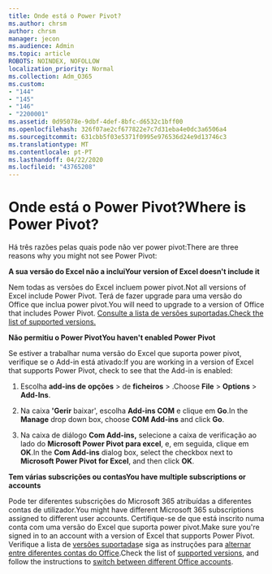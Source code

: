```yaml
---
title: Onde está o Power Pivot?
ms.author: chrsm
author: chrsm
manager: jecon
ms.audience: Admin
ms.topic: article
ROBOTS: NOINDEX, NOFOLLOW
localization_priority: Normal
ms.collection: Adm_O365
ms.custom:
- "144"
- "145"
- "146"
- "2200001"
ms.assetid: 0d95078e-9dbf-4def-8bfc-d6532c1bff00
ms.openlocfilehash: 326f07ae2cf677822e7c7d31eba4e0dc3a6506a4
ms.sourcegitcommit: 631cbb5f03e5371f0995e976536d24e9d13746c3
ms.translationtype: MT
ms.contentlocale: pt-PT
ms.lasthandoff: 04/22/2020
ms.locfileid: "43765208"
---
```

# <a name="where-is-power-pivot"></a><span data-ttu-id="9f0fb-102">Onde está o Power Pivot?</span><span class="sxs-lookup"><span data-stu-id="9f0fb-102">Where is Power Pivot?</span></span>

<span data-ttu-id="9f0fb-103">Há três razões pelas quais pode não ver power pivot:</span><span class="sxs-lookup"><span data-stu-id="9f0fb-103">There are three reasons why you might not see Power Pivot:</span></span>
  
<span data-ttu-id="9f0fb-104">**A sua versão do Excel não a inclui**</span><span class="sxs-lookup"><span data-stu-id="9f0fb-104">**Your version of Excel doesn't include it**</span></span>
  
<span data-ttu-id="9f0fb-105">Nem todas as versões do Excel incluem power pivot.</span><span class="sxs-lookup"><span data-stu-id="9f0fb-105">Not all versions of Excel include Power Pivot.</span></span> <span data-ttu-id="9f0fb-106">Terá de fazer upgrade para uma versão do Office que inclua power pivot.</span><span class="sxs-lookup"><span data-stu-id="9f0fb-106">You will need to upgrade to a version of Office that includes Power Pivot.</span></span> [<span data-ttu-id="9f0fb-107">Consulte a lista de versões suportadas.</span><span class="sxs-lookup"><span data-stu-id="9f0fb-107">Check the list of supported versions.</span></span>](https://support.office.com/article/aa64e217-4b6e-410b-8337-20b87e1c2a4b.aspx)
  
<span data-ttu-id="9f0fb-108">**Não permitiu o Power Pivot**</span><span class="sxs-lookup"><span data-stu-id="9f0fb-108">**You haven't enabled Power Pivot**</span></span>
  
<span data-ttu-id="9f0fb-109">Se estiver a trabalhar numa versão do Excel que suporta power pivot, verifique se o Add-in está ativado:</span><span class="sxs-lookup"><span data-stu-id="9f0fb-109">If you are working in a version of Excel that supports Power Pivot, check to see that the Add-in is enabled:</span></span>
  
1. <span data-ttu-id="9f0fb-110">Escolha **add-ins de** **opções** \> de **ficheiros** \> .</span><span class="sxs-lookup"><span data-stu-id="9f0fb-110">Choose **File** \> **Options** \> **Add-Ins**.</span></span>

2. <span data-ttu-id="9f0fb-111">Na caixa **'Gerir** baixar', escolha **Add-ins COM** e clique em **Go**.</span><span class="sxs-lookup"><span data-stu-id="9f0fb-111">In the **Manage** drop down box, choose **COM Add-ins** and click **Go**.</span></span>

3. <span data-ttu-id="9f0fb-112">Na caixa de diálogo **Com Add-ins,** selecione a caixa de verificação ao lado do **Microsoft Power Pivot para excel**, e, em seguida, clique em **OK**.</span><span class="sxs-lookup"><span data-stu-id="9f0fb-112">In the **Com Add-ins** dialog box, select the checkbox next to **Microsoft Power Pivot for Excel**, and then click **OK**.</span></span>

<span data-ttu-id="9f0fb-113">**Tem várias subscrições ou contas**</span><span class="sxs-lookup"><span data-stu-id="9f0fb-113">**You have multiple subscriptions or accounts**</span></span>
  
<span data-ttu-id="9f0fb-114">Pode ter diferentes subscrições do Microsoft 365 atribuídas a diferentes contas de utilizador.</span><span class="sxs-lookup"><span data-stu-id="9f0fb-114">You might have different Microsoft 365 subscriptions assigned to different user accounts.</span></span> <span data-ttu-id="9f0fb-115">Certifique-se de que está inscrito numa conta com uma versão do Excel que suporta power pivot.</span><span class="sxs-lookup"><span data-stu-id="9f0fb-115">Make sure you're signed in to an account with a version of Excel that supports Power Pivot.</span></span> <span data-ttu-id="9f0fb-116">Verifique a lista de [versões suportadas](https://support.office.com/article/aa64e217-4b6e-410b-8337-20b87e1c2a4b.aspx)e siga as instruções para [alternar entre diferentes contas do Office](https://support.office.com/article/b9582171-fd1f-4284-9846-bdd72bb28426.aspx#BKMK_WebSwitchAccounts).</span><span class="sxs-lookup"><span data-stu-id="9f0fb-116">Check the list of [supported versions](https://support.office.com/article/aa64e217-4b6e-410b-8337-20b87e1c2a4b.aspx), and follow the instructions to [switch between different Office accounts](https://support.office.com/article/b9582171-fd1f-4284-9846-bdd72bb28426.aspx#BKMK_WebSwitchAccounts).</span></span>
